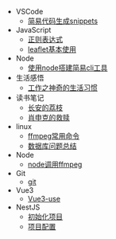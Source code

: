 * VSCode
    * [简易代码生成snippets](VSCode/简易代码生成snippets.md)
* JavaScript
    * [正则表达式](JavaScript/正则表达式.md)
    * [leaflet基本使用](JavaScript/leaflet基本使用.md)
* Node
    * [使用node搭建简易cli工具](Node/使用node搭建简易cli工具.md)
* 生活感悟
    * [工作之神奇的生活习惯](MyLife/工作之神奇的生活习惯.md)
* 读书笔记
    * [长安的荔枝](MyRead/长安的荔枝.md)
    * [肖申克的救赎](MyRead/肖申克的救赎.md)
* linux
    - [ffmpeg常用命令](linux/ffmpeg使用.md)
    - [数据库问题总结](linux/数据库问题.md)
* Node
    - [node调用ffmpeg](Node/node调用ffmpeg.md)
* Git
    -  [git](Git/git.md)
* Vue3
    - [Vue3-use](Vue3/Vue3-use钩子总结.md)
* NestJS
    - [初始化项目](NestJS/初始化项目.md)
    - [项目配置](NestJS/项目配置.md)